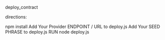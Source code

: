 deploy_contract

directions:

npm install
Add Your Provider ENDPOINT / URL to deploy.js
Add Your SEED PHRASE to deploy.js
RUN node deploy.js
